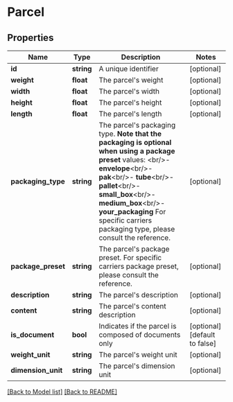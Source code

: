 # Parcel

## Properties
Name | Type | Description | Notes
------------ | ------------- | ------------- | -------------
**id** | **string** | A unique identifier | [optional] 
**weight** | **float** | The parcel&#39;s weight | [optional] 
**width** | **float** | The parcel&#39;s width | [optional] 
**height** | **float** | The parcel&#39;s height | [optional] 
**length** | **float** | The parcel&#39;s length | [optional] 
**packaging_type** | **string** | The parcel&#39;s packaging type.  **Note that the packaging is optional when using a package preset**  values: &lt;br/&gt;- **envelope**&lt;br/&gt;- **pak**&lt;br/&gt;- **tube**&lt;br/&gt;- **pallet**&lt;br/&gt;- **small_box**&lt;br/&gt;- **medium_box**&lt;br/&gt;- **your_packaging**  For specific carriers packaging type, please consult the reference. | [optional] 
**package_preset** | **string** | The parcel&#39;s package preset.  For specific carriers package preset, please consult the reference. | [optional] 
**description** | **string** | The parcel&#39;s description | [optional] 
**content** | **string** | The parcel&#39;s content description | [optional] 
**is_document** | **bool** | Indicates if the parcel is composed of documents only | [optional] [default to false]
**weight_unit** | **string** | The parcel&#39;s weight unit | [optional] 
**dimension_unit** | **string** | The parcel&#39;s dimension unit | [optional] 

[[Back to Model list]](../README.md#documentation-for-models) [[Back to README]](../README.md)


